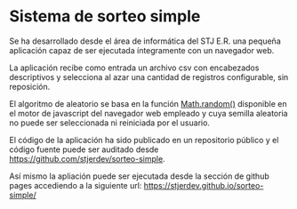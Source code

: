 # Sistema de sorteo simple

Se ha desarrollado desde el área de informática del STJ E.R. una pequeña aplicación capaz de ser ejecutada íntegramente con un navegador web.

La aplicación recibe como entrada un archivo csv con encabezados descriptivos y selecciona al azar una cantidad de registros configurable, sin reposición.

El algoritmo de aleatorio se basa en la función [Math.random()](https://developer.mozilla.org/en-US/docs/Web/JavaScript/Reference/Global_Objects/Math/random) disponible en el motor de javascript del navegador web empleado y cuya semilla aleatoria no puede ser seleccionada ni reiniciada por el usuario.

El código de la aplicación ha sido publicado en un repositorio público y el código fuente puede ser auditado desde https://github.com/stjerdev/sorteo-simple.

Así mismo la apliación puede ser ejecutada desde la sección de github pages accediendo a la siguiente url: https://stjerdev.github.io/sorteo-simple/

